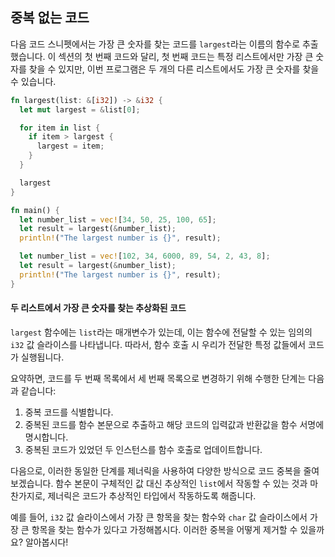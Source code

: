 ## 중복 없는 코드

다음 코드 스니펫에서는 가장 큰 숫자를 찾는 코드를 `largest`라는 이름의 함수로 추출했습니다. 이 섹션의 첫 번째 코드와 달리, 첫 번째 코드는 특정 리스트에서만 가장 큰 숫자를 찾을 수 있지만, 이번 프로그램은 두 개의 다른 리스트에서도 가장 큰 숫자를 찾을 수 있습니다.

```rust
fn largest(list: &[i32]) -> &i32 {
  let mut largest = &list[0];

  for item in list {
    if item > largest {
      largest = item;
    }
  }

  largest
}

fn main() {
  let number_list = vec![34, 50, 25, 100, 65];
  let result = largest(&number_list);
  println!("The largest number is {}", result);

  let number_list = vec![102, 34, 6000, 89, 54, 2, 43, 8];
  let result = largest(&number_list);
  println!("The largest number is {}", result);
}
```

#### 두 리스트에서 가장 큰 숫자를 찾는 추상화된 코드

`largest` 함수에는 `list`라는 매개변수가 있는데, 이는 함수에 전달할 수 있는 임의의 `i32` 값 슬라이스를 나타냅니다. 따라서, 함수 호출 시 우리가 전달한 특정 값들에서 코드가 실행됩니다.

요약하면, 코드를 두 번째 목록에서 세 번째 목록으로 변경하기 위해 수행한 단계는 다음과 같습니다:

1. 중복 코드를 식별합니다.  
2. 중복된 코드를 함수 본문으로 추출하고 해당 코드의 입력값과 반환값을 함수 서명에 명시합니다.  
3. 중복된 코드가 있었던 두 인스턴스를 함수 호출로 업데이트합니다.  

다음으로, 이러한 동일한 단계를 제너릭을 사용하여 다양한 방식으로 코드 중복을 줄여보겠습니다. 함수 본문이 구체적인 값 대신 추상적인 `list`에서 작동할 수 있는 것과 마찬가지로, 제너릭은 코드가 추상적인 타입에서 작동하도록 해줍니다.

예를 들어, `i32` 값 슬라이스에서 가장 큰 항목을 찾는 함수와 `char` 값 슬라이스에서 가장 큰 항목을 찾는 함수가 있다고 가정해봅시다. 이러한 중복을 어떻게 제거할 수 있을까요? 알아봅시다!